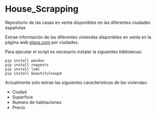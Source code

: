 # House_Scrapping
Repositorio de las casas en venta disponibles en las diferentes ciudades españolas

Extrae información de las diferentes viviendas disponibles en venta en la página web [pisos.com](https://www.pisos.com/) por ciudades.

Para ejecutar el script es necesario instalar la siguientes bibliotecas:
```
pip install pandas
pip install requests
pip install lxml
pip install beautifulsoup4
```

Actualmente solo extrae las siguientes características de las viviendas:
- Ciudad
- Superficie
- Numero de habitaciones
- Precio
